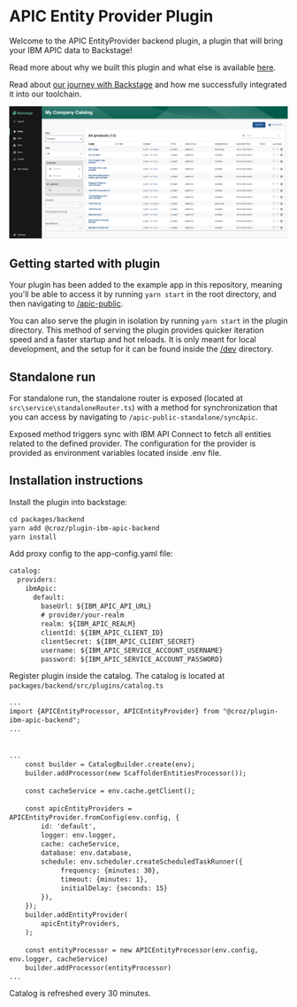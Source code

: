 # APIC Entity Provider Plugin

Welcome to the APIC EntityProvider backend plugin, a plugin that will bring your IBM APIC data to Backstage!

Read more about why we built this plugin and what else is available [here](https://croz.net/news/backstage-plugin-ibm-apic/?utm_source=newsletter&utm_medium=github&utm_campaign=Tool+of+Choice).

Read about [our journey with Backstage](https://croz.net/news/tool-of-choice-backstage/?utm_source=newsletter&utm_medium=github&utm_campaign=Tool+of+Choice) and how me successfully integrated it into our toolchain.

![](./docs/assets/backstage-apic-publication.png)

## Getting started with plugin

Your plugin has been added to the example app in this repository, meaning you'll be able to access it by running `yarn
start` in the root directory, and then navigating to [/apic-public](http://localhost:3000/apic-public).

You can also serve the plugin in isolation by running `yarn start` in the plugin directory.
This method of serving the plugin provides quicker iteration speed and a faster startup and hot reloads.
It is only meant for local development, and the setup for it can be found inside the [/dev](/dev) directory.

## Standalone run

For standalone run, the standalone router is exposed (located at `src\service\standaloneRouter.ts`) with a method
for synchronization that you can access by navigating to `/apic-public-standalone/syncApic`.

Exposed method triggers sync with IBM API Connect to fetch all entities related to the defined provider.
The configuration for the provider is provided as environment variables located inside .env file.


## Installation instructions

Install the plugin into backstage:

```
cd packages/backend
yarn add @croz/plugin-ibm-apic-backend
yarn install
```

Add proxy config to the app-config.yaml file:

```
catalog:
  providers:
    ibmApic:
      default:
        baseUrl: ${IBM_APIC_API_URL}
        # provider/your-realm
        realm: ${IBM_APIC_REALM}
        clientId: ${IBM_APIC_CLIENT_ID}
        clientSecret: ${IBM_APIC_CLIENT_SECRET}
        username: ${IBM_APIC_SERVICE_ACCOUNT_USERNAME}
        password: ${IBM_APIC_SERVICE_ACCOUNT_PASSWORD}
```

Register plugin inside the catalog. The catalog is located at `packages/backend/src/plugins/catalog.ts`

```
...
import {APICEntityProcessor, APICEntityProvider} from "@croz/plugin-ibm-apic-backend";
...


...
    const builder = CatalogBuilder.create(env);
    builder.addProcessor(new ScaffolderEntitiesProcessor());
    
    const cacheService = env.cache.getClient();

    const apicEntityProviders = APICEntityProvider.fromConfig(env.config, {
        id: 'default',
        logger: env.logger,
        cache: cacheService,
        database: env.database,
        schedule: env.scheduler.createScheduledTaskRunner({
             frequency: {minutes: 30},
             timeout: {minutes: 1},
             initialDelay: {seconds: 15}
        }),
    });
    builder.addEntityProvider(
        apicEntityProviders,
    );
    
    const entityProcessor = new APICEntityProcessor(env.config, env.logger, cacheService)
    builder.addProcessor(entityProcessor)
...
```

Catalog is refreshed every 30 minutes.


